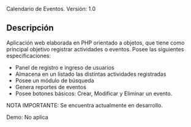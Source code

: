 Calendario de Eventos.
Versión: 1.0

Descripción
-----------

Aplicación web elaborada en PHP orientado a objetos, que tiene como principal objetivo registrar actividades o eventos. Posee las siguientes especificaciones:

- Panel de registro e ingreso de usuarios
- Almacena en un listado las distintas actividades registradas
- Posee un módulo de búsqueda
- Genera reportes de eventos
- Posee botones básicos: Crear, Modificar y Eliminar un evento.

NOTA IMPORTANTE: Se encuentra actualmente en desarrollo.

Demo: No aplica
